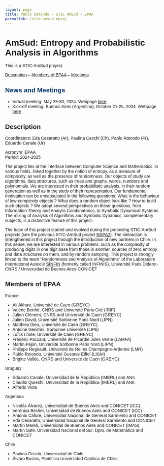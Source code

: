 ```yaml
---
layout: page
title: Pablo Rotondo - STIC AmSud - EPAA
permalink: /stic-amsud-epaa/
---
```




<style>
 .grid {
  display: flex;
 }
.column-left{ float: left; width: 33.333%; }
.column-right{ float: right; width: 33.333%; }
.column-center{ display: inline-block; width: 33.333%; }
body {
    font-family: Arial, sans-serif;
}
h2 {
    color: #003366;
}
.day {
    margin-bottom: 20px;
}
.session {
    margin-left: 20px;
}
.time {
    font-weight: bold;
}
.theme {
    font-style: italic;
    color: #666;
}
</style>

<h1>AmSud: Entropy and Probabilistic Analysis in Algorithms</h1>

<p>This is a STIC-AmSud project. </p>



<p><a href="#Description">Description</a> – <a href="#Members">Members of EPAA</a> – <a href="#Meetings">Meetings</a>   </p>



<h2 id="Meetings">News and Meetings </h2>



<ul><li>Virtual meeting:  May 29-30, 2024. Webpage <a href="/stic-amsud-epaa-virtual/">here</a></li><li>Kick-off meeting: Buenos Aires (Argentina), October 21-25, 2024. Webpage <a href="/stic-amsud-epaa-kickoff/">here</a></li></ul>



<h2 id="Description"><a>Description</a></h2>



<p>Coordinators:  Eda Cesaratto (Ar), Paulina Cecchi (Ch), Pablo Rotondo (Fr), Eduardo Canale (Ur) </p>



<p>Acronym: EPAA<br> Period: 2024-2025</p>



<p>The project lies at the interface between Computer Science and 
Mathematics, in various fields, linked together by the notion of 
entropy, as a measure of complexity, as well as the presence of 
randomness. Our objects of study are algorithms, data structures, such 
as trees and graphs, words, numbers and polynomials. We are interested 
in their probabilistic analysis, in their random generation as well as 
in the study of their representation. Our fundamental motivation can be 
encapsulated in the following questions: What is the behaviour of 
low-complexity objects ? What does a random object look like ? How to 
build such objects ? We adopt several perspectives on these questions, 
from Information Theory and Analytic Combinatorics, to Symbolic 
Dynamical Systems. The mixing of Analysis of Algorithms and Symbolic 
Dynamics, complementary subjects, is a distinctive feature of this 
project. </p>



<p>The base of this project started and evolved during the preceding STIC-AmSud projects (see the previous STIC-AmSud project <a href="https://raofa-sinfin.greyc.fr/research/randomness-and-analysis-of-algorithms-2020-2021/index.html">RAPA2</a>).
 The interaction is strengthened in this project through the 
introduction of new partners in Chile. In this sense, we are interested 
in various problems, such as the complexity of producing digits in one 
digit base from those in another, sources of zero entropy and data 
structures on them, and by random sampling. This project is strongly 
linked to the team “Randomness and Analysis of Algorithms” of the 
Laboratoire International Associé <a href="http://www.irp-sinfin.org/">SINFIN</a> (formerly called INFINIS), Université Paris Diderot-CNRS / Universidad de Buenos Aires-CONICET</p>



<h2 id="Members"><a>Members of EPAA</a></h2>



<p>France</p>



<ul><li>  Ali Akhavi, Université de Caen (GREYC)</li><li>  Valérie Berthé, CNRS and Université Paris-Cité (IRIF)</li><li>  Julien Clément, CNRS and Université de Caen (GREYC)</li><li>  Julien David, Université Sorbonne Paris Nord (LIPN)</li><li>  Matthieu Dien, Université de Caen (GREYC)</li><li>  Antoine Genitrini, Sorbonne Université (LIP6)</li><li>  Loı̈ck Lhote, Université de Caen (GREYC)</li><li>  Frédéric Paccaut, Université de Picardie Jules Verne (LAMFA)</li><li>  Martin Pépin, Université Sorbonne Paris Nord (LIPN)</li><li>  Philippe Regnault, Université de Reims Champagne-Ardenne (LMR)</li><li>  Pablo Rotondo, Université Gustave Eiffel (LIGM)</li><li>  Brigitte Vallée, CNRS and Université de Caen (GREYC)</li></ul>



<p>Uruguay</p>



<ul><li>  Eduardo Canale, Universidad de la República (IMERL) and ANII.</li><li>  Claudio Qureshi, Universidad de la República (IMERL) and ANII.</li><li>   Alfredo Viola </li></ul>



<p>Argentina</p>



<ul><li>Nicolás Álvarez, Universidad de Buenos Aires and CONICET (ICC)</li><li> Verónica Becher, Universidad de Buenos Aires and CONICET (ICC)</li><li> Antonio Cafure, Universidad Nacional de General Sarmiento and CONICET</li><li> Eda Cesaratto, Universidad Nacional de General Sarmiento and CONICET</li><li> Martı́n Mereb, Universidad de Buenos Aires and CONICET (IMAS)</li><li> Martı́n Safe, Universidad Nacional del Sur, Dpto. de Matemática and CONICET</li></ul>



<p>Chile</p>



<ul><li>  Paulina Cecchi, Universidad de Chile.</li><li>  Álvaro Bustos, Pontificia Universidad Católica de Chile.</li></ul>
